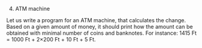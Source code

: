 4. ATM machine

Let us write a program for an ATM machine, that calculates the change. Based on a given amount of money, it should print how the amount can be obtained with minimal number of coins and banknotes.
For instance: 1415 Ft = 1000 Ft + 2×200 Ft + 10 Ft + 5 Ft.

